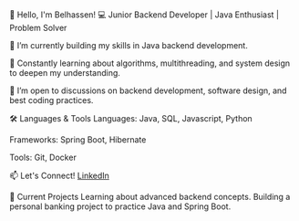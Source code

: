 👋 Hello, I'm Belhassen!
💻 Junior Backend Developer | Java Enthusiast | Problem Solver

🌱 I’m currently building my skills in Java backend development.

📘 Constantly learning about algorithms, multithreading, and system design to deepen my understanding.

💬 I’m open to discussions on backend development, software design, and best coding practices.


🛠️ Languages & Tools
Languages: Java, SQL, Javascript, Python

Frameworks: Spring Boot, Hibernate

Tools: Git, Docker

📫 Let's Connect!
[LinkedIn](https://www.linkedin.com/in/belhassenbenali/)

🚀 Current Projects
Learning about advanced backend concepts.
Building a personal banking project to practice Java and Spring Boot.

